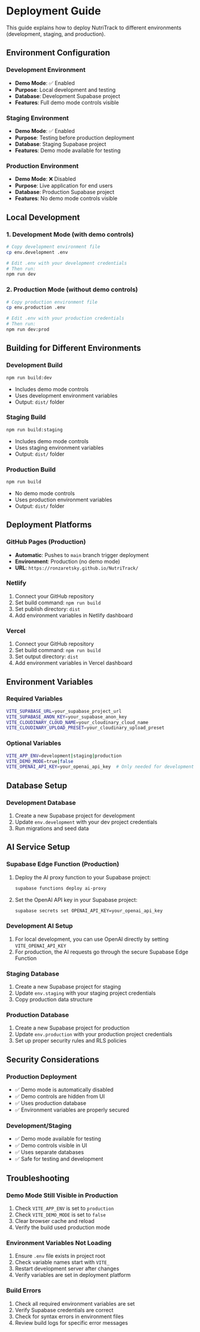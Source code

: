 # Deployment Guide

This guide explains how to deploy NutriTrack to different environments (development, staging, and production).

## Environment Configuration

### Development Environment
- **Demo Mode**: ✅ Enabled
- **Purpose**: Local development and testing
- **Database**: Development Supabase project
- **Features**: Full demo mode controls visible

### Staging Environment
- **Demo Mode**: ✅ Enabled
- **Purpose**: Testing before production deployment
- **Database**: Staging Supabase project
- **Features**: Demo mode available for testing

### Production Environment
- **Demo Mode**: ❌ Disabled
- **Purpose**: Live application for end users
- **Database**: Production Supabase project
- **Features**: No demo mode controls visible

## Local Development

### 1. Development Mode (with demo controls)
```bash
# Copy development environment file
cp env.development .env

# Edit .env with your development credentials
# Then run:
npm run dev
```

### 2. Production Mode (without demo controls)
```bash
# Copy production environment file
cp env.production .env

# Edit .env with your production credentials
# Then run:
npm run dev:prod
```

## Building for Different Environments

### Development Build
```bash
npm run build:dev
```
- Includes demo mode controls
- Uses development environment variables
- Output: `dist/` folder

### Staging Build
```bash
npm run build:staging
```
- Includes demo mode controls
- Uses staging environment variables
- Output: `dist/` folder

### Production Build
```bash
npm run build
```
- No demo mode controls
- Uses production environment variables
- Output: `dist/` folder

## Deployment Platforms

### GitHub Pages (Production)
- **Automatic**: Pushes to `main` branch trigger deployment
- **Environment**: Production (no demo mode)
- **URL**: `https://ronzaretsky.github.io/NutriTrack/`

### Netlify
1. Connect your GitHub repository
2. Set build command: `npm run build`
3. Set publish directory: `dist`
4. Add environment variables in Netlify dashboard

### Vercel
1. Connect your GitHub repository
2. Set build command: `npm run build`
3. Set output directory: `dist`
4. Add environment variables in Vercel dashboard

## Environment Variables

### Required Variables
```bash
VITE_SUPABASE_URL=your_supabase_project_url
VITE_SUPABASE_ANON_KEY=your_supabase_anon_key
VITE_CLOUDINARY_CLOUD_NAME=your_cloudinary_cloud_name
VITE_CLOUDINARY_UPLOAD_PRESET=your_cloudinary_upload_preset
```

### Optional Variables
```bash
VITE_APP_ENV=development|staging|production
VITE_DEMO_MODE=true|false
VITE_OPENAI_API_KEY=your_openai_api_key  # Only needed for development
```

## Database Setup

### Development Database
1. Create a new Supabase project for development
2. Update `env.development` with your dev project credentials
3. Run migrations and seed data

## AI Service Setup

### Supabase Edge Function (Production)
1. Deploy the AI proxy function to your Supabase project:
   ```bash
   supabase functions deploy ai-proxy
   ```
2. Set the OpenAI API key in your Supabase project:
   ```bash
   supabase secrets set OPENAI_API_KEY=your_openai_api_key
   ```

### Development AI Setup
1. For local development, you can use OpenAI directly by setting `VITE_OPENAI_API_KEY`
2. For production, the AI requests go through the secure Supabase Edge Function

### Staging Database
1. Create a new Supabase project for staging
2. Update `env.staging` with your staging project credentials
3. Copy production data structure

### Production Database
1. Create a new Supabase project for production
2. Update `env.production` with your production project credentials
3. Set up proper security rules and RLS policies

## Security Considerations

### Production Deployment
- ✅ Demo mode is automatically disabled
- ✅ Demo controls are hidden from UI
- ✅ Uses production database
- ✅ Environment variables are properly secured

### Development/Staging
- ✅ Demo mode available for testing
- ✅ Demo controls visible in UI
- ✅ Uses separate databases
- ✅ Safe for testing and development

## Troubleshooting

### Demo Mode Still Visible in Production
1. Check `VITE_APP_ENV` is set to `production`
2. Check `VITE_DEMO_MODE` is set to `false`
3. Clear browser cache and reload
4. Verify the build used production mode

### Environment Variables Not Loading
1. Ensure `.env` file exists in project root
2. Check variable names start with `VITE_`
3. Restart development server after changes
4. Verify variables are set in deployment platform

### Build Errors
1. Check all required environment variables are set
2. Verify Supabase credentials are correct
3. Check for syntax errors in environment files
4. Review build logs for specific error messages 